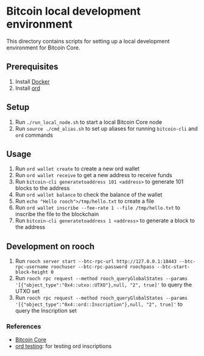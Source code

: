 # Bitcoin local development environment

This directory contains scripts for setting up a local development environment for Bitcoin Core.

## Prerequisites
1. Install [Docker](https://docs.docker.com/install/)
2. Install [ord](https://docs.ordinals.com/guides/inscriptions.html#installing-ord)

## Setup

1. Run `./run_local_node.sh` to start a local Bitcoin Core node
2. Run `source ./cmd_alias.sh` to set up aliases for running `bitcoin-cli` and `ord` commands

## Usage

1. Run `ord wallet create` to create a new ord wallet
2. Run `ord wallet receive` to get a new address to receive funds
3. Run `bitcoin-cli generatetoaddress 101 <address>` to generate 101 blocks to the address
4. Run `ord wallet balance` to check the balance of the wallet
5. Run `echo "Hello rooch">/tmp/hello.txt` to create a file
6. Run `ord wallet inscribe --fee-rate 1 --file /tmp/hello.txt` to inscribe the file to the blockchain
7. Run `bitcoin-cli generatetoaddress 1 <address>` to generate a block to the address

## Development on rooch

1. Run `rooch server start --btc-rpc-url http://127.0.0.1:18443 --btc-rpc-username roochuser --btc-rpc-password roochpass --btc-start-block-height 0`
2. Run `rooch rpc request --method rooch_queryGlobalStates --params '[{"object_type":"0x4::utxo::UTXO"},null, "2", true]'` to query the UTXO set
3. Run `rooch rpc request --method rooch_queryGlobalStates --params '[{"object_type":"0x4::ord::Inscription"},null, "2", true]'` to query the Inscription set

### References
* [Bitcoin Core](https://bitcoincore.org/en/doc/25.0.0/)
* [ord testing](https://docs.ordinals.com/guides/testing.html): for testing ord inscriptions